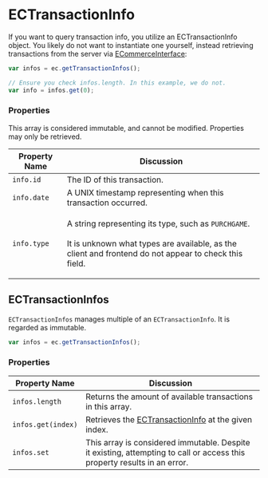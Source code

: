 # ECTransactionInfo

If you want to query transaction info, you utilize an ECTransactionInfo object. You likely do not want to instantiate one yourself, instead retrieving transactions from the server via [ECommerceInterface](../ecommerceinterface.md):

```javascript
var infos = ec.getTransactionInfos();

// Ensure you check infos.length. In this example, we do not.
var info = infos.get(0);
```

### Properties

This array is considered immutable, and cannot be modified. Properties may only be retrieved.

| Property Name | Discussion                                                                                                                                                                          |
| ------------- | ----------------------------------------------------------------------------------------------------------------------------------------------------------------------------------- |
| `info.id`     | The ID of this transaction.                                                                                                                                                         |
| `info.date`   | A UNIX timestamp representing when this transaction occurred.                                                                                                                       |
| `info.type`   | <p>A string representing its type, such as <code>PURCHGAME</code>.<br><br>It is unknown what types are available, as the client and frontend do not appear to check this field.</p> |

## ECTransactionInfos

`ECTransactionInfos` manages multiple of an `ECTransactionInfo`. It is regarded as immutable.

```javascript
var infos = ec.getTransactionInfos();
```

### Properties

| Property Name      | Discussion                                                                                                               |
| ------------------ | ------------------------------------------------------------------------------------------------------------------------ |
| `infos.length`     | Returns the amount of available transactions in this array.                                                              |
| `infos.get(index)` | Retrieves the [ECTransactionInfo](ectransactioninfo.md) at the given index.                                              |
| `infos.set`        | This array is considered immutable. Despite it existing, attempting to call or access this property results in an error. |
